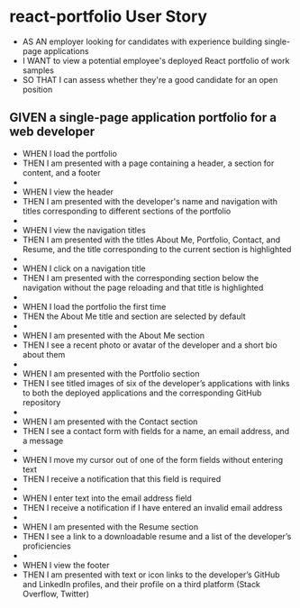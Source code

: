# react-portfolio User Story

* AS AN employer looking for candidates with experience building single-page applications
* I WANT to view a potential employee's deployed React portfolio of work samples
* SO THAT I can assess whether they're a good candidate for an open position

## GIVEN a single-page application portfolio for a web developer

- WHEN I load the portfolio
- THEN I am presented with a page containing a header, a section for content, and a footer
- 
- WHEN I view the header
- THEN I am presented with the developer's name and navigation with titles corresponding to different sections of the portfolio
- 
- WHEN I view the navigation titles
- THEN I am presented with the titles About Me, Portfolio, Contact, and Resume, and the title corresponding to the current section is highlighted
- 
- WHEN I click on a navigation title
- THEN I am presented with the corresponding section below the navigation without the page reloading and that title is highlighted
- 
- WHEN I load the portfolio the first time
- THEN the About Me title and section are selected by default
- 
- WHEN I am presented with the About Me section
- THEN I see a recent photo or avatar of the developer and a short bio about them
- 
- WHEN I am presented with the Portfolio section
- THEN I see titled images of six of the developer’s applications with links to both the deployed applications and the corresponding GitHub repository
- 
- WHEN I am presented with the Contact section
- THEN I see a contact form with fields for a name, an email address, and a message
- 
- WHEN I move my cursor out of one of the form fields without entering text
- THEN I receive a notification that this field is required
- 
- WHEN I enter text into the email address field
- THEN I receive a notification if I have entered an invalid email address
- 
- WHEN I am presented with the Resume section
- THEN I see a link to a downloadable resume and a list of the developer’s proficiencies
- 
- WHEN I view the footer
- THEN I am presented with text or icon links to the developer’s GitHub and LinkedIn profiles, and their profile on a third platform (Stack Overflow, Twitter) 
